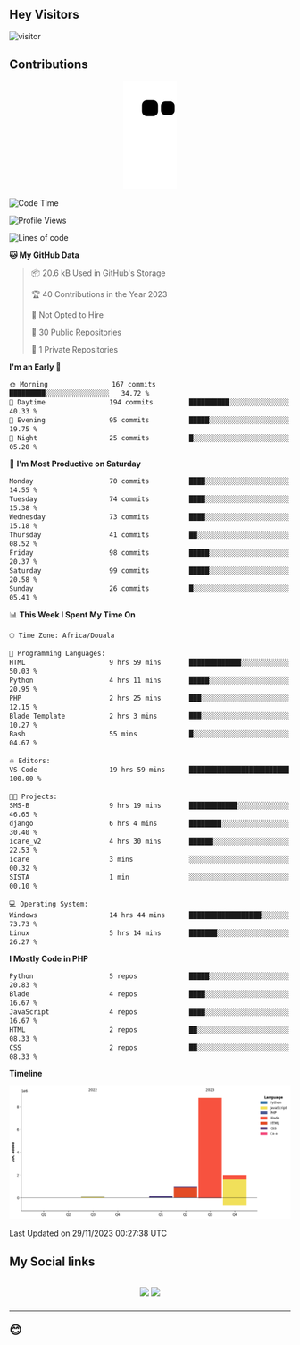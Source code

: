 ## Hey Visitors
![visitor](https://profile-counter.glitch.me/Fotsingboris/count.svg)

## Contributions
<p align="center">
  <img src="https://raw.githubusercontent.com/Fotsingboris/Fotsingboris/output/github-contribution-grid-snake.svg" />
</p>

<!--START_SECTION:waka-->
![Code Time](http://img.shields.io/badge/Code%20Time-738%20hrs%2024%20mins-blue)

![Profile Views](http://img.shields.io/badge/Profile%20Views-0-blue)

![Lines of code](https://img.shields.io/badge/From%20Hello%20World%20I%27ve%20Written-12.0%20million%20lines%20of%20code-blue)

**🐱 My GitHub Data** 

> 📦 20.6 kB Used in GitHub's Storage 
 > 
> 🏆 40 Contributions in the Year 2023
 > 
> 🚫 Not Opted to Hire
 > 
> 📜 30 Public Repositories 
 > 
> 🔑 1 Private Repositories 
 > 
**I'm an Early 🐤** 

```text
🌞 Morning                167 commits         █████████░░░░░░░░░░░░░░░░   34.72 % 
🌆 Daytime                194 commits         ██████████░░░░░░░░░░░░░░░   40.33 % 
🌃 Evening                95 commits          █████░░░░░░░░░░░░░░░░░░░░   19.75 % 
🌙 Night                  25 commits          █░░░░░░░░░░░░░░░░░░░░░░░░   05.20 % 
```
📅 **I'm Most Productive on Saturday** 

```text
Monday                   70 commits          ████░░░░░░░░░░░░░░░░░░░░░   14.55 % 
Tuesday                  74 commits          ████░░░░░░░░░░░░░░░░░░░░░   15.38 % 
Wednesday                73 commits          ████░░░░░░░░░░░░░░░░░░░░░   15.18 % 
Thursday                 41 commits          ██░░░░░░░░░░░░░░░░░░░░░░░   08.52 % 
Friday                   98 commits          █████░░░░░░░░░░░░░░░░░░░░   20.37 % 
Saturday                 99 commits          █████░░░░░░░░░░░░░░░░░░░░   20.58 % 
Sunday                   26 commits          █░░░░░░░░░░░░░░░░░░░░░░░░   05.41 % 
```


📊 **This Week I Spent My Time On** 

```text
🕑︎ Time Zone: Africa/Douala

💬 Programming Languages: 
HTML                     9 hrs 59 mins       █████████████░░░░░░░░░░░░   50.03 % 
Python                   4 hrs 11 mins       █████░░░░░░░░░░░░░░░░░░░░   20.95 % 
PHP                      2 hrs 25 mins       ███░░░░░░░░░░░░░░░░░░░░░░   12.15 % 
Blade Template           2 hrs 3 mins        ███░░░░░░░░░░░░░░░░░░░░░░   10.27 % 
Bash                     55 mins             █░░░░░░░░░░░░░░░░░░░░░░░░   04.67 % 

🔥 Editors: 
VS Code                  19 hrs 59 mins      █████████████████████████   100.00 % 

🐱‍💻 Projects: 
SMS-B                    9 hrs 19 mins       ████████████░░░░░░░░░░░░░   46.65 % 
django                   6 hrs 4 mins        ████████░░░░░░░░░░░░░░░░░   30.40 % 
icare_v2                 4 hrs 30 mins       ██████░░░░░░░░░░░░░░░░░░░   22.53 % 
icare                    3 mins              ░░░░░░░░░░░░░░░░░░░░░░░░░   00.32 % 
SISTA                    1 min               ░░░░░░░░░░░░░░░░░░░░░░░░░   00.10 % 

💻 Operating System: 
Windows                  14 hrs 44 mins      ██████████████████░░░░░░░   73.73 % 
Linux                    5 hrs 14 mins       ███████░░░░░░░░░░░░░░░░░░   26.27 % 
```

**I Mostly Code in PHP** 

```text
Python                   5 repos             █████░░░░░░░░░░░░░░░░░░░░   20.83 % 
Blade                    4 repos             ████░░░░░░░░░░░░░░░░░░░░░   16.67 % 
JavaScript               4 repos             ████░░░░░░░░░░░░░░░░░░░░░   16.67 % 
HTML                     2 repos             ██░░░░░░░░░░░░░░░░░░░░░░░   08.33 % 
CSS                      2 repos             ██░░░░░░░░░░░░░░░░░░░░░░░   08.33 % 
```



**Timeline**

![Lines of Code chart](https://raw.githubusercontent.com/Fotsingboris/Fotsingboris/main/assets/bar_graph.png)


 Last Updated on 29/11/2023 00:27:38 UTC
<!--END_SECTION:waka-->

<h2>My Social links <h2>
<p align="center">
   <a href="https://linkedin.com/in/Fotsingboris-Mathieu"><img src="https://img.shields.io/badge/linkedin-%230077B5.svg?style=for-the-badge&logo=linkedin&logoColor=white"></a>
   <a href="https://instagram.com/Fotsingboris"><img src="https://img.shields.io/badge/instagram-%23E4405F.svg?style=for-the-badge&logo=Instagram&logoColor=white"></a>
  </p>
<hr>
😊
